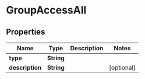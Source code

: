 

# GroupAccessAll


## Properties

| Name | Type | Description | Notes |
|------------ | ------------- | ------------- | -------------|
|**type** | **String** |  |  |
|**description** | **String** |  |  [optional] |



